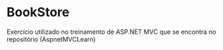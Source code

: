 # BookStore

Exercício utilizado no treinamento de ASP.NET MVC que se encontra no repositório (AspnetMVCLearn)
